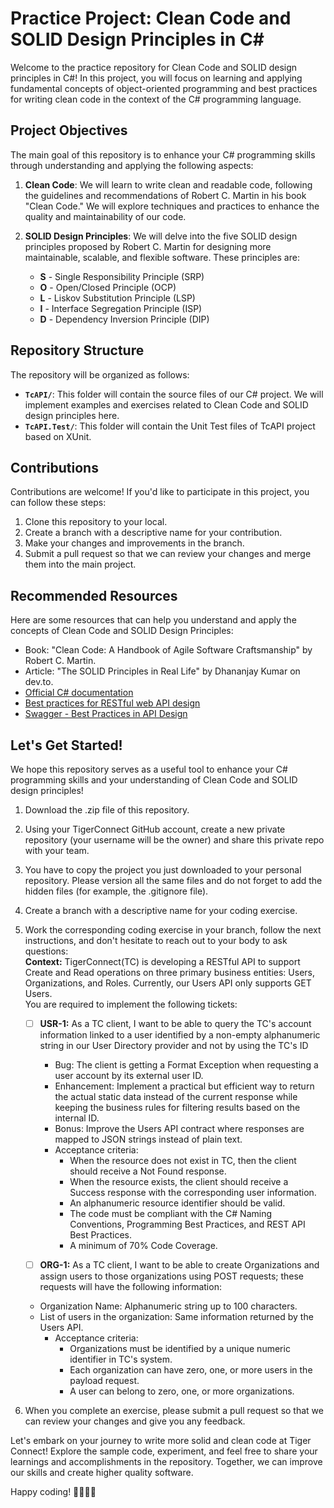 # Practice Project: Clean Code and SOLID Design Principles in C#

Welcome to the practice repository for Clean Code and SOLID design principles in C#! In this project, you will focus on learning and applying fundamental concepts of object-oriented programming and best practices for writing clean code in the context of the C# programming language.

## Project Objectives

The main goal of this repository is to enhance your C# programming skills through understanding and applying the following aspects:

1. **Clean Code**: We will learn to write clean and readable code, following the guidelines and recommendations of Robert C. Martin in his book "Clean Code." We will explore techniques and practices to enhance the quality and maintainability of our code.

2. **SOLID Design Principles**: We will delve into the five SOLID design principles proposed by Robert C. Martin for designing more maintainable, scalable, and flexible software. These principles are:
   - **S** - Single Responsibility Principle (SRP)
   - **O** - Open/Closed Principle (OCP)
   - **L** - Liskov Substitution Principle (LSP)
   - **I** - Interface Segregation Principle (ISP)
   - **D** - Dependency Inversion Principle (DIP)

## Repository Structure

The repository will be organized as follows:

- **`TcAPI/`**: This folder will contain the source files of our C# project. We will implement examples and exercises related to Clean Code and SOLID design principles here.
- **`TcAPI.Test/`**: This folder will contain the Unit Test files of TcAPI project based on XUnit.

## Contributions

Contributions are welcome! If you'd like to participate in this project, you can follow these steps:

1. Clone this repository to your local.
2. Create a branch with a descriptive name for your contribution.
3. Make your changes and improvements in the branch.
4. Submit a pull request so that we can review your changes and merge them into the main project.

## Recommended Resources

Here are some resources that can help you understand and apply the concepts of Clean Code and SOLID Design Principles:

- Book: "Clean Code: A Handbook of Agile Software Craftsmanship" by Robert C. Martin.
- Article: "The SOLID Principles in Real Life" by Dhananjay Kumar on dev.to.
- [Official C# documentation](https://docs.microsoft.com/en-us/dotnet/csharp/)
- [Best practices for RESTful web API design](https://learn.microsoft.com/en-us/azure/architecture/best-practices/api-design)
- [Swagger - Best Practices in API Design](https://swagger.io/resources/articles/best-practices-in-api-design/)

## Let's Get Started!

We hope this repository serves as a useful tool to enhance your C# programming skills and your understanding of Clean Code and SOLID design principles!

1. Download the .zip file of this repository.
2. Using your TigerConnect GitHub account, create a new private repository (your username will be the owner) and share this private repo with your team.
3. You have to copy the project you just downloaded to your personal repository. Please version all the same files and do not forget to add the hidden files (for example, the .gitignore file).
4. Create a branch with a descriptive name for your coding exercise.
5. Work the corresponding coding exercise in your branch, follow the next instructions, and don't hesitate to reach out to your body to ask questions:\
   **Context:** TigerConnect(TC) is developing a RESTful API to support Create and Read operations on three primary business entities: Users, Organizations, and Roles. Currently, our Users API only supports GET Users.\
   You are required to implement the following tickets:
   
   - [ ] **USR-1:** As a TC client, I want to be able to query the TC's account information linked to a user identified by a non-empty alphanumeric string in our User Directory provider and not by using the TC's ID
      - Bug: The client is getting a Format Exception when requesting a user account by its external user ID.
      - Enhancement: Implement a practical but efficient way to return the actual static data instead of the current response while keeping the business rules for filtering results based on the internal ID.
      - Bonus: Improve the Users API contract where responses are mapped to JSON strings instead of plain text.
      - Acceptance criteria:
         - When the resource does not exist in TC, then the client should receive a Not Found response.
         - When the resource exists, the client should receive a Success response with the corresponding user information.
         - An alphanumeric resource identifier should be valid.
         - The code must be compliant with the C# Naming Conventions, Programming Best Practices, and REST API Best Practices.
         - A minimum of 70% Code Coverage.
       
   - [ ] **ORG-1:** As a TC client, I want to be able to create Organizations and assign users to those organizations using POST requests; these requests will have the following information:
   - Organization Name: Alphanumeric string up to 100 characters.
   - List of users in the organization: Same information returned by the Users API.
      - Acceptance criteria:
         - Organizations must be identified by a unique numeric identifier in TC's system.
         - Each organization can have zero, one, or more users in the payload request.
         - A user can belong to zero, one, or more organizations.
   
7. When you complete an exercise, please submit a pull request so that we can review your changes and give you any feedback.

Let's embark on your journey to write more solid and clean code at Tiger Connect! Explore the sample code, experiment, and feel free to share your learnings and accomplishments in the repository. Together, we can improve our skills and create higher quality software.

Happy coding! 👨‍💻👩‍💻
